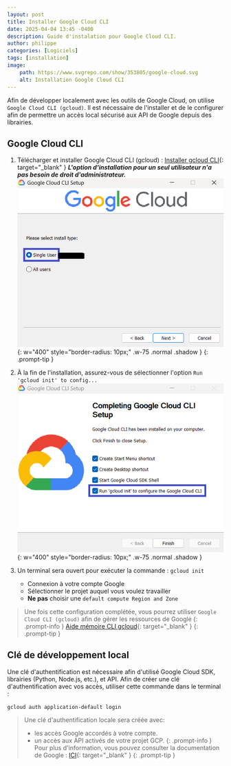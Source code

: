 ```yaml
---
layout: post
title: Installer Google Cloud CLI
date: 2025-04-04 13:45 -0400
description: Guide d'instalation pour Google Cloud CLI.
author: philippe
categories: [Logiciels]
tags: [installation]
image: 
    path: https://www.svgrepo.com/show/353805/google-cloud.svg
    alt: Installation Google Cloud CLI
---
```


Afin de développer localement avec les outils de Google Cloud, on utilise `Google Cloud CLI (gcloud)`. Il est nécessaire de l'installer et de le configurer afin de permettre un accès local sécurisé aux API de Google depuis des librairies.

## Google Cloud CLI

1. Télécharger et installer Google Cloud CLI (gcloud) : [Installer gcloud CLI](https://cloud.google.com/sdk/docs/install?hl=fr){: target="_blank" }
    ***L'option d'installation pour un seul utilisateur n'a pas besoin de droit d'administrateur.***
    ![installation 1](/assets/img/installation/gcloud/installation_1.png){: w="400" style="border-radius: 10px;" .w-75 .normal .shadow }
{: .prompt-tip }

1. À la fin de l'installation, assurez-vous de sélectionner l'option `Run 'gcloud init' to config...`
    ![installation 2](/assets/img/installation/gcloud/installation_2.png){: w="400" style="border-radius: 10px;" .w-75 .normal .shadow }

1. Un terminal sera ouvert pour exécuter la commande : `gcloud init`
    - Connexion à votre compte Google
    - Sélectionner le projet auquel vous voulez travailler
    - **Ne pas** choisir une `default compute Region and Zone`

> Une fois cette configuration complétée, vous pourrez utiliser `Google Cloud CLI (gcloud)` afin de gérer les ressources de Google
{: .prompt-info }
> [Aide mémoire CLI gcloud](https://cloud.google.com/sdk/docs/cheatsheet?hl=fr){: target="_blank" }
{: .prompt-tip }

## Clé de développement local

Une clé d'authentification est nécessaire afin d'utilisé Google Cloud SDK, librairies (Python, Node.js, etc.), et API. Afin de créer une clé d'authentification avec vos accès, utiliser cette commande dans le terminal :

```shell
gcloud auth application-default login
```

> Une clé d'authentification locale sera créée avec:
>
> - les accès Google accordés à votre compte.
> - un accès aux API activés de votre projet GCP.
{: .prompt-info }
> Pour plus d'information, vous pouvez consulter la documentation de Google : [ICI](https://cloud.google.com/docs/authentication/provide-credentials-adc?hl=fr#how-to){: target="_blank" }
{: .prompt-tip }
